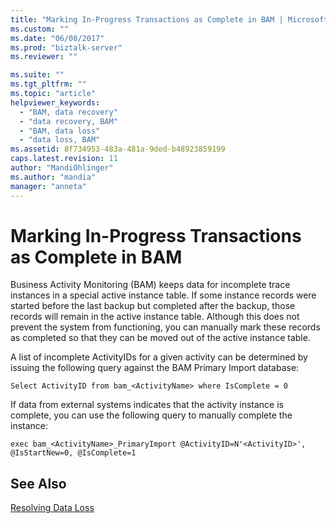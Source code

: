```yaml
---
title: "Marking In-Progress Transactions as Complete in BAM | Microsoft Docs"
ms.custom: ""
ms.date: "06/08/2017"
ms.prod: "biztalk-server"
ms.reviewer: ""

ms.suite: ""
ms.tgt_pltfrm: ""
ms.topic: "article"
helpviewer_keywords: 
  - "BAM, data recovery"
  - "data recovery, BAM"
  - "BAM, data loss"
  - "data loss, BAM"
ms.assetid: 8f734953-483a-481a-9ded-b48923859199
caps.latest.revision: 11
author: "MandiOhlinger"
ms.author: "mandia"
manager: "anneta"
---
```

# Marking In-Progress Transactions as Complete in BAM
Business Activity Monitoring (BAM) keeps data for incomplete trace instances in a special active instance table. If some instance records were started before the last backup but completed after the backup, those records will remain in the active instance table. Although this does not prevent the system from functioning, you can manually mark these records as completed so that they can be moved out of the active instance table.  
  
 A list of incomplete ActivityIDs for a given activity can be determined by issuing the following query against the BAM Primary Import database:  
  
```  
Select ActivityID from bam_<ActivityName> where IsComplete = 0  
```  
  
 If data from external systems indicates that the activity instance is complete, you can use the following query to manually complete the instance:  
  
```  
exec bam_<ActivityName>_PrimaryImport @ActivityID=N'<ActivityID>', @IsStartNew=0, @IsComplete=1  
```  
  
## See Also  
 [Resolving Data Loss](../core/resolving-data-loss.md)